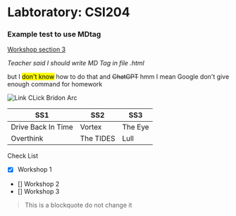 # Labtoratory: CSI204

### Example test to use MDtag

[Workshop section 3](https://dlearning.spu.ac.th/mod/assign/view.php?id=2102887)

_Teacher said I should write MD Tag in file .html_

but I <mark>don't know</mark> how to do that
and ~~ChatGPT~~ hmm I mean Google don't give enough command for homework

![Link CLick Bridon Arc](https://pbs.twimg.com/media/Gi1M6RnWMAAnUoG?format=jpg&name=large)

| SS1                | SS2       | SS3     |
| ------------------ | --------- | ------- |
| Drive Back In Time | Vortex    | The Eye |
| Overthink          | The TIDES | Lull    |

Check List

- [x] Workshop 1
- [] Workshop 2
- [] Workshop 3

> This is a blockquote do not change it